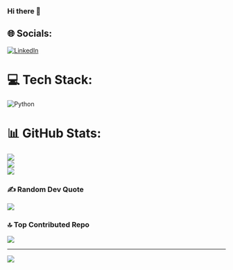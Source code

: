 ### Hi there 👋

<!--
**CodeWithQuan/CodeWithQuan** is a ✨ _special_ ✨ repository because its `README.md` (this file) appears on your GitHub profile.

Here are some ideas to get you started:

- 🔭 I’m currently working on ...
- 🌱 I’m currently learning ...
- 👯 I’m looking to collaborate on ...
- 🤔 I’m looking for help with ...
- 💬 Ask me about ...
- 📫 How to reach me: ...
- 😄 Pronouns: ...
- ⚡ Fun fact: ...
-->


## 🌐 Socials:
[![LinkedIn](https://img.shields.io/badge/LinkedIn-%230077B5.svg?logo=linkedin&logoColor=white)](https://linkedin.com/in/https://www.linkedin.com/in/diquan-nichols-b3993669/) 

# 💻 Tech Stack:
![Python](https://img.shields.io/badge/python-3670A0?style=for-the-badge&logo=python&logoColor=ffdd54)
# 📊 GitHub Stats:
![](https://github-readme-stats.vercel.app/api?username=CodeWithQuan&theme=swift&hide_border=false&include_all_commits=true&count_private=false)<br/>
![](https://github-readme-streak-stats.herokuapp.com/?user=CodeWithQuan&theme=swift&hide_border=false)<br/>
![](https://github-readme-stats.vercel.app/api/top-langs/?username=CodeWithQuan&theme=swift&hide_border=false&include_all_commits=true&count_private=false&layout=compact)

### ✍️ Random Dev Quote
![](https://quotes-github-readme.vercel.app/api?type=horizontal&theme=radical)

### 🔝 Top Contributed Repo
![](https://github-contributor-stats.vercel.app/api?username=CodeWithQuan&limit=5&theme=dark&combine_all_yearly_contributions=true)

---
[![](https://visitcount.itsvg.in/api?id=CodeWithQuan&icon=0&color=9)](https://visitcount.itsvg.in)

<!-- Proudly created with GPRM ( https://gprm.itsvg.in ) -->
